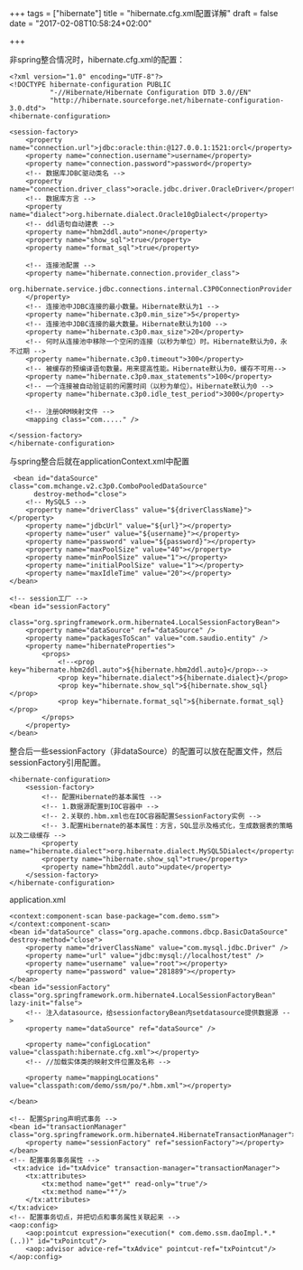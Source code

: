 +++
tags = ["hibernate"]
title = "hibernate.cfg.xml配置详解"
draft = false
date = "2017-02-08T10:58:24+02:00"

+++

非spring整合情况时，hibernate.cfg.xml的配置：

	<?xml version="1.0" encoding="UTF-8"?>
	<!DOCTYPE hibernate-configuration PUBLIC
	          "-//Hibernate/Hibernate Configuration DTD 3.0//EN"
	          "http://hibernate.sourceforge.net/hibernate-configuration-3.0.dtd">
	<hibernate-configuration>
	
	<session-factory>
	    <property name="connection.url">jdbc:oracle:thin:@127.0.0.1:1521:orcl</property>
	    <property name="connection.username">username</property>
	    <property name="connection.password">password</property>
	    <!-- 数据库JDBC驱动类名 -->
	    <property name="connection.driver_class">oracle.jdbc.driver.OracleDriver</property>
	    <!-- 数据库方言 -->
	    <property name="dialect">org.hibernate.dialect.Oracle10gDialect</property>
	    <!-- ddl语句自动建表 -->
	    <property name="hbm2ddl.auto">none</property>
	    <property name="show_sql">true</property>
	    <property name="format_sql">true</property>
	    
	    <!-- 连接池配置 -->
	    <property name="hibernate.connection.provider_class">
	        org.hibernate.service.jdbc.connections.internal.C3P0ConnectionProvider
	    </property>
	    <!-- 连接池中JDBC连接的最小数量。Hibernate默认为1 -->
	    <property name="hibernate.c3p0.min_size">5</property>
	    <!-- 连接池中JDBC连接的最大数量。Hibernate默认为100 -->
	    <property name="hibernate.c3p0.max_size">20</property>
	    <!-- 何时从连接池中移除一个空闲的连接（以秒为单位）时。Hibernate默认为0，永不过期 -->
	    <property name="hibernate.c3p0.timeout">300</property>
	    <!-- 被缓存的预编译语句数量。用来提高性能。Hibernate默认为0，缓存不可用-->
	    <property name="hibernate.c3p0.max_statements">100</property>
	    <!-- 一个连接被自动验证前的闲置时间（以秒为单位）。Hibernate默认为0 -->
	    <property name="hibernate.c3p0.idle_test_period">3000</property>
	    
	    <!-- 注册ORM映射文件 -->
	    <mapping class="com....." />
	    
	</session-factory>
	</hibernate-configuration>







与spring整合后就在applicationContext.xml中配置

	 <bean id="dataSource" class="com.mchange.v2.c3p0.ComboPooledDataSource"
          destroy-method="close">
        <!-- MySQL5 -->
        <property name="driverClass" value="${driverClassName}"></property>
        <property name="jdbcUrl" value="${url}"></property>
        <property name="user" value="${username}"></property>
        <property name="password" value="${password}"></property>
        <property name="maxPoolSize" value="40"></property>
        <property name="minPoolSize" value="1"></property>
        <property name="initialPoolSize" value="1"></property>
        <property name="maxIdleTime" value="20"></property>
    </bean>

    <!-- session工厂 -->
    <bean id="sessionFactory"
          class="org.springframework.orm.hibernate4.LocalSessionFactoryBean">
        <property name="dataSource" ref="dataSource" />
        <property name="packagesToScan" value="com.saudio.entity" />
        <property name="hibernateProperties">
            <props>
                <!--<prop key="hibernate.hbm2ddl.auto">${hibernate.hbm2ddl.auto}</prop>-->
                <prop key="hibernate.dialect">${hibernate.dialect}</prop>
                <prop key="hibernate.show_sql">${hibernate.show_sql}</prop>
                <prop key="hibernate.format_sql">${hibernate.format_sql}</prop>
            </props>
        </property>
    </bean>


整合后一些sessionFactory（非dataSource）的配置可以放在配置文件，然后sessionFactory引用配置。

	<hibernate-configuration>
	    <session-factory>
	        <!-- 配置Hibernate的基本属性 -->
	        <!-- 1.数据源配置到IOC容器中 -->
	        <!-- 2.关联的.hbm.xml也在IOC容器配置SessionFactory实例 -->
	        <!-- 3.配置Hibernate的基本属性：方言，SQL显示及格式化，生成数据表的策略以及二级缓存 -->
	        <property name="hibernate.dialect">org.hibernate.dialect.MySQL5Dialect</property>
	        <property name="hibernate.show_sql">true</property>
	        <property name="hbm2ddl.auto">update</property>
	    </session-factory>
	</hibernate-configuration>




application.xml

	<context:component-scan base-package="com.demo.ssm"></context:component-scan>
    <bean id="dataSource" class="org.apache.commons.dbcp.BasicDataSource" destroy-method="close">
        <property name="driverClassName" value="com.mysql.jdbc.Driver" />
        <property name="url" value="jdbc:mysql://localhost/test" />
        <property name="username" value="root"></property>
        <property name="password" value="281889"></property>
    </bean>  
    <bean id="sessionFactory" class="org.springframework.orm.hibernate4.LocalSessionFactoryBean" lazy-init="false">
        <!-- 注入datasource，给sessionfactoryBean内setdatasource提供数据源 -->
        <property name="dataSource" ref="dataSource" />

        <property name="configLocation" value="classpath:hibernate.cfg.xml"></property>
        <!-- //加载实体类的映射文件位置及名称 -->

        <property name="mappingLocations" value="classpath:com/demo/ssm/po/*.hbm.xml"></property>

    </bean>  
    
    <!-- 配置Spring声明式事务 -->
    <bean id="transactionManager" class="org.springframework.orm.hibernate4.HibernateTransactionManager">
        <property name="sessionFactory" ref="sessionFactory"></property>
    </bean> 
    <!-- 配置事务事务属性 -->
     <tx:advice id="txAdvice" transaction-manager="transactionManager">
        <tx:attributes>
            <tx:method name="get*" read-only="true"/>
            <tx:method name="*"/>
        </tx:attributes>
    </tx:advice>
    <!-- 配置事务切点，并把切点和事务属性关联起来 -->
    <aop:config>
        <aop:pointcut expression="execution(* com.demo.ssm.daoImpl.*.*(..))" id="txPointcut"/>
        <aop:advisor advice-ref="txAdvice" pointcut-ref="txPointcut"/>
    </aop:config>

